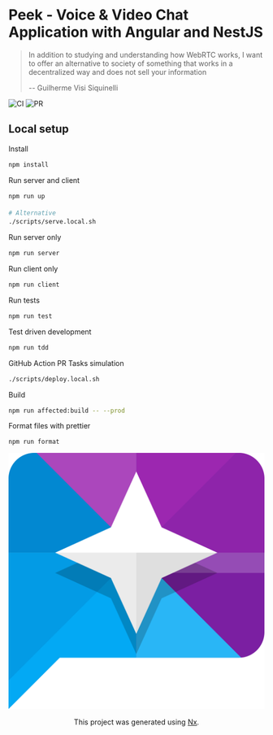 # Peek - Voice & Video Chat Application with Angular and NestJS

> In addition to studying and understanding how WebRTC works, I want to offer an alternative to society of something that works in a decentralized way and does not sell your information
>
> -- Guilherme Visi Siquinelli

![CI](https://github.com/guiseek/peek/workflows/CI/badge.svg)
![PR](https://github.com/guiseek/peek/workflows/PR/badge.svg)

## Local setup

Install

```sh
npm install
```

Run server and client

```sh
npm run up

# Alternative
./scripts/serve.local.sh
```

Run server only

```sh
npm run server
```

Run client only

```sh
npm run client
```

Run tests

```sh
npm run test
```

Test driven development

```sh
npm run tdd
```

GitHub Action PR Tasks simulation

```sh
./scripts/deploy.local.sh
```

Build

```sh
npm run affected:build -- --prod
```

Format files with prettier

```sh
npm run format
```

<center>

![Peek Contact](packs/shared/assets/src/lib/images/logo-purple-blue.svg)

This project was generated using [Nx](https://nx.dev).

</center>
